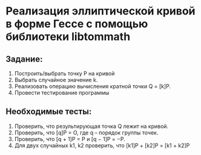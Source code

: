 # Реализация эллиптической кривой в форме Гессе с помощью библиотеки libtommath

## Задание:
1. Построить/выбрать точку P на кривой
2. Выбрать случайное значение k.
3. Реализовать операцию вычисления кратной точки Q = [k]P.
4. Провести тестирование программы

## Необходимые тесты:
1. Проверить, что результирующая точка Q лежит на кривой.
2. Проверить, что [q]P = O, где q – порядок группы точек.
3. Проверить, что [q + 1]P = P и [q − 1]P = −P.
4. Для двух случайных k1, k2 проверить, что [k1]P + [k2]P = [k1 + k2]P

